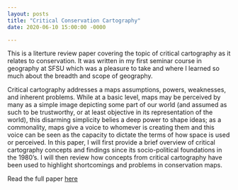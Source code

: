 ```yaml
---
layout: posts
title: "Critical Conservation Cartography"
date: 2020-06-10 15:00:00 -0000

---
```


This is a literture review paper covering the topic of critical cartography as it relates to conservation. It was written in my first seminar course in geography at SFSU which was a pleasure to take and where I learned so much
about the breadth and scope of geography.  


Critical cartography addresses a maps assumptions, powers, weaknesses, and inherent
problems. While at a basic level, maps may be perceived by many as a
simple image depicting some part of our world (and assumed as such to be trustworthy, or at least
objective in its representation of the world), this disarming simplicity belies a deep power to shape
ideas; as a commonality, maps give a voice to whomever is creating them and this voice can be seen as
the capacity to dictate the terms of how space is used or perceived. In this paper, I will first
provide a brief overview of critical cartography concepts and findings since its socio-political foundations
in the 1980’s. I will then review how concepts from critical cartography have been used to highlight
shortcomings and problems in conservation maps.


Read the full paper <a id="raw-url" href="https://github.com/jongsomjit/jongsomjit.github.io/blob/master/_posts/Critical_conservation_cartography_djongsomjit.pdf" download="cons_cart.pdf">here</a>


